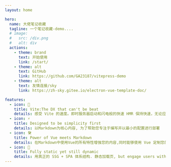 ```yaml
---
layout: home

hero:
  name: 大佬笔记收藏
  tagline: 一个笔记收藏-demo....
  # image:
  #   src: /div.png
  #   alt: div
  actions:
    - theme: brand
      text: 开始使用
      link: /start/
    - theme: alt
      text: GitHub
      link: https://github.com/GA23187/vitepress-demo
    - theme: alt
      text: 友情连接/sky
      link: https://zh-sky.gitee.io/electron-vue-template-doc/

features:
  - icon: 🖖
    title: Vite:The DX that can't be beat
    details: 感受 Vite 的速度。即时服务器启动和闪电般的快速 HMR 保持快速，无论应用程序的大小
  - icon: ⚡️
    title: Designed to be simplicity first
    details: 以Markdown为核心内容, 为了帮助您专注于编写并以最小的配置进行部署
  - icon: 🛠️
    title: Power of Vue meets Markdown
    details: 在Markdown中使用Vue的所有特性增强您的内容,同时能够使用 Vue 定制您的站点
  - icon: 🚩
    title: Fully static yet still dynamic
    details: 用真正的 SSG + SPA 体系结构. 静态加载页, but engage users with 100% interactivity from there.
---
```


